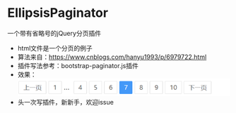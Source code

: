 # EllipsisPaginator
一个带有省略号的jQuery分页插件
- html文件是一个分页的例子
- 算法来自：https://www.cnblogs.com/hanyu1993/p/6979722.html
- 插件写法参考：bootstrap-paginator.js插件
- 效果：
![Image text](https://github.com/zhaoqianq/EllipsisPaginator/blob/master/page.png)
- 头一次写插件，新新手，欢迎issue
